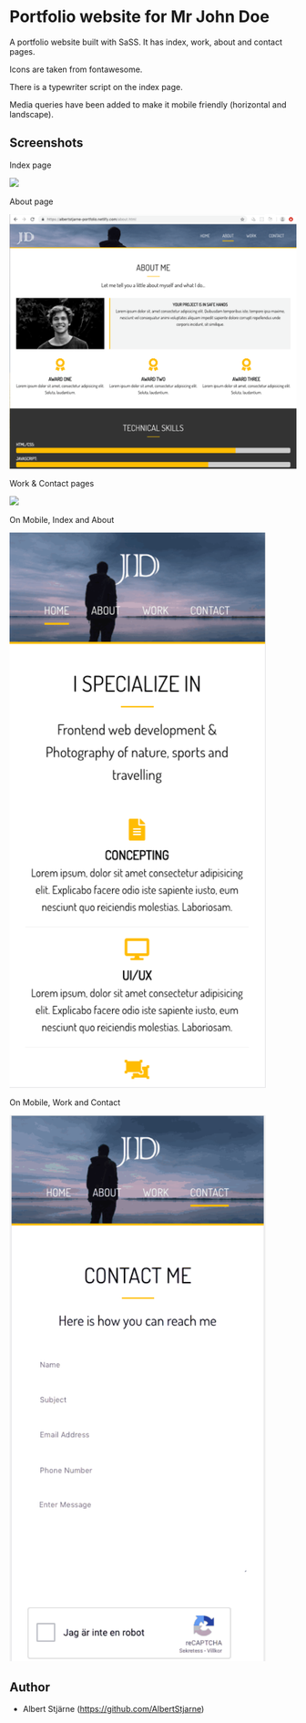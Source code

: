 # Portfolio website for Mr John Doe

A portfolio website built with SaSS. It has index, work, about and contact pages.

Icons are taken from fontawesome.

There is a typewriter script on the index page.

Media queries have been added to make it mobile friendly (horizontal and landscape). 


## Screenshots

Index page

<img src="home.gif" width=650>


About page

<img src="about.gif" width=650>


Work & Contact pages

<img src="work_contact.gif" width=650>


On Mobile, Index and About

<img src="mobile_index_about.gif" width=450>


On Mobile, Work and Contact

<img src="mobile_work_contact.gif" width=450>


## Author
* Albert Stjärne (https://github.com/AlbertStjarne)